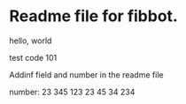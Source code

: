 # Readme file for fibbot.

hello, world

test code 101

Addinf field and number in the readme file

number: 23 345 123 23 45 34 234 
